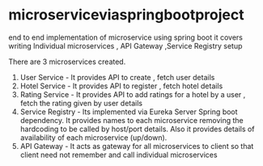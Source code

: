 # microserviceviaspringbootproject
end to end implementation of microservice using spring boot
it covers writing Individual microservices , API Gateway ,Service Registry setup

There are 3 microservices created.
1. User Service - It provides API to create , fetch user details
2. Hotel Service - It provides API to register , fetch hotel details
3. Rating Service - It provides API to add ratings for a hotel by a user , fetch the rating given by user details
4. Service Registry - Its implemented via Eureka Server Spring boot dependency. It provides names to each microservice removing the hardcoding to be called by host/port details. Also it provides details of availability of each microservice (up/down).
5. API Gateway - It acts as gateway for all microservices to client so that client need not remember and call individual microservices
   

